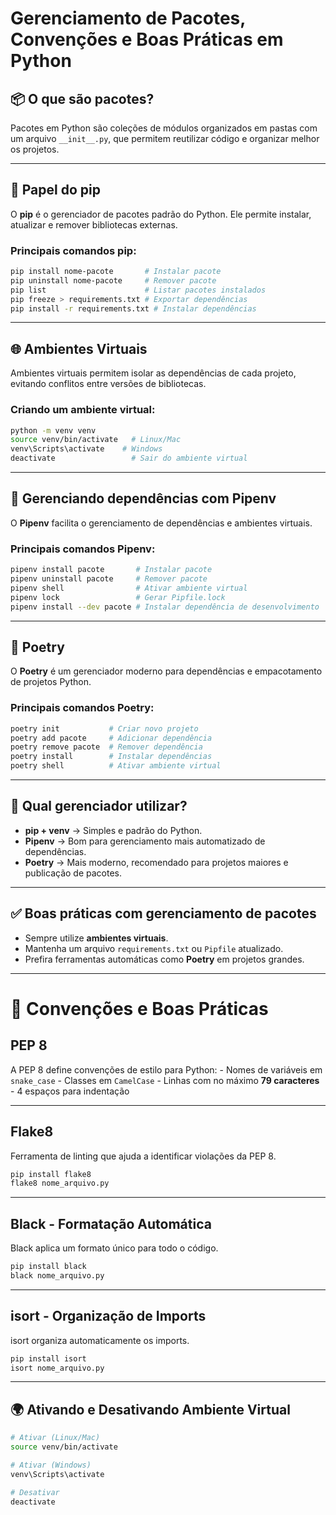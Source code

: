 # Gerenciamento de Pacotes, Convenções e Boas Práticas em Python

## 📦 O que são pacotes?

Pacotes em Python são coleções de módulos organizados em pastas com um
arquivo `__init__.py`, que permitem reutilizar código e organizar melhor
os projetos.

------------------------------------------------------------------------

## 🐍 Papel do pip

O **pip** é o gerenciador de pacotes padrão do Python. Ele permite
instalar, atualizar e remover bibliotecas externas.

### Principais comandos pip:

``` bash
pip install nome-pacote       # Instalar pacote
pip uninstall nome-pacote     # Remover pacote
pip list                      # Listar pacotes instalados
pip freeze > requirements.txt # Exportar dependências
pip install -r requirements.txt # Instalar dependências
```

------------------------------------------------------------------------

## 🌐 Ambientes Virtuais

Ambientes virtuais permitem isolar as dependências de cada projeto,
evitando conflitos entre versões de bibliotecas.

### Criando um ambiente virtual:

``` bash
python -m venv venv
source venv/bin/activate   # Linux/Mac
venv\Scripts\activate    # Windows
deactivate                 # Sair do ambiente virtual
```

------------------------------------------------------------------------

## 📂 Gerenciando dependências com Pipenv

O **Pipenv** facilita o gerenciamento de dependências e ambientes
virtuais.

### Principais comandos Pipenv:

``` bash
pipenv install pacote       # Instalar pacote
pipenv uninstall pacote     # Remover pacote
pipenv shell                # Ativar ambiente virtual
pipenv lock                 # Gerar Pipfile.lock
pipenv install --dev pacote # Instalar dependência de desenvolvimento
```

------------------------------------------------------------------------

## 📜 Poetry

O **Poetry** é um gerenciador moderno para dependências e empacotamento
de projetos Python.

### Principais comandos Poetry:

``` bash
poetry init           # Criar novo projeto
poetry add pacote     # Adicionar dependência
poetry remove pacote  # Remover dependência
poetry install        # Instalar dependências
poetry shell          # Ativar ambiente virtual
```

------------------------------------------------------------------------

## 🤔 Qual gerenciador utilizar?

-   **pip + venv** → Simples e padrão do Python.
-   **Pipenv** → Bom para gerenciamento mais automatizado de
    dependências.
-   **Poetry** → Mais moderno, recomendado para projetos maiores e
    publicação de pacotes.

------------------------------------------------------------------------

## ✅ Boas práticas com gerenciamento de pacotes

-   Sempre utilize **ambientes virtuais**.
-   Mantenha um arquivo `requirements.txt` ou `Pipfile` atualizado.
-   Prefira ferramentas automáticas como **Poetry** em projetos grandes.

------------------------------------------------------------------------

# 📝 Convenções e Boas Práticas

## PEP 8

A PEP 8 define convenções de estilo para Python: - Nomes de variáveis em
`snake_case` - Classes em `CamelCase` - Linhas com no máximo **79
caracteres** - 4 espaços para indentação

------------------------------------------------------------------------

## Flake8

Ferramenta de linting que ajuda a identificar violações da PEP 8.

``` bash
pip install flake8
flake8 nome_arquivo.py
```

------------------------------------------------------------------------

## Black - Formatação Automática

Black aplica um formato único para todo o código.

``` bash
pip install black
black nome_arquivo.py
```

------------------------------------------------------------------------

## isort - Organização de Imports

isort organiza automaticamente os imports.

``` bash
pip install isort
isort nome_arquivo.py
```

------------------------------------------------------------------------

## 🌍 Ativando e Desativando Ambiente Virtual

``` bash
# Ativar (Linux/Mac)
source venv/bin/activate

# Ativar (Windows)
venv\Scripts\activate

# Desativar
deactivate
```